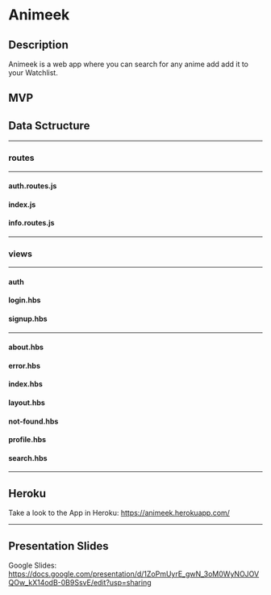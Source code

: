 # Animeek

## Description

Animeek is a web app where you can search for any anime add add it to your Watchlist. 

## MVP

## Data Sctructure
***
### routes
***
#### auth.routes.js
#### index.js
#### info.routes.js

***
### views
***
#### auth
#### login.hbs
#### signup.hbs
***
#### about.hbs
#### error.hbs
#### index.hbs
#### layout.hbs
#### not-found.hbs
#### profile.hbs
#### search.hbs
***

## Heroku

Take a look to the App in Heroku: <https://animeek.herokuapp.com/>

***

## Presentation Slides

Google Slides: <https://docs.google.com/presentation/d/1ZoPmUyrE_gwN_3oM0WyNOJOVQOw_kX14odB-0B9SsvE/edit?usp=sharing>



